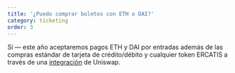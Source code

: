```yaml
---
title: '¿Puedo comprar boletos con ETH o DAI?'
category: ticketing
order: 3
---
```


Sí — este año aceptaremos pagos ETH y DAI por entradas además de las compras estándar de tarjeta de crédito/débito y cualquier token ERCATIS a través de una [integración](https://github.com/esPass/pretix-eth-payment-plugin) de Uniswap.
